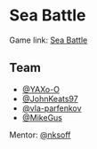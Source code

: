 # Sea Battle
Game link: [Sea Battle](http://sea-battle-front.herokuapp.com/)

## Team
- [@YAXo-O](https://github.com/YAXo-O)
- [@JohnKeats97](https://github.com/JohnKeats97)
- [@vla-parfenkov](https://github.com/vla-parfenkov)
- [@MikeGus](https://github.com/MikeGus)

Mentor: [@nksoff](https://github.com/nksoff)
